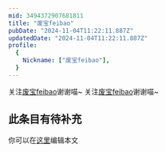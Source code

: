 ```yaml
---
mid: 3494372907681811
title: "废宝feibao"
pubDate: "2024-11-04T11:22:11.887Z"
updatedDate: "2024-11-04T11:22:11.887Z"
profile:
  {
    Nickname: ["废宝feibao"],
  }
---
```


关注[废宝feibao](https://space.bilibili.com/3494372907681811)谢谢喵~ 关注[废宝feibao](https://space.bilibili.com/3494372907681811)谢谢喵~

## 此条目有待补充
你可以在[这里](https://github.com/Yuhanawa/VTuber.ICU/edit/master/src/content/v/废宝feibao/index.md)编辑本文
